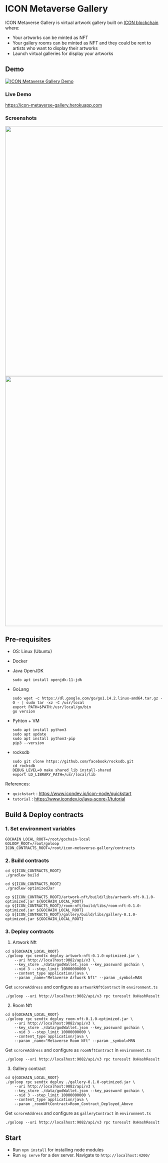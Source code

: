 # ICON Metaverse Gallery

ICON Metaverse Gallery is virtual artwork gallery built on [ICON blockchain](https://iconrepublic.org) where: 
- Your artworks can be minted as NFT
- Your gallery rooms can be minted as NFT and they could be rent to artists who want to display their artworks
- Launch virtual galleries for display your artworks

## Demo

[![ICON Metaverse Gallery Demo](https://img.youtube.com/vi/PtKPB7ko6pg/0.jpg)](https://www.youtube.com/watch?v=PtKPB7ko6pg)

### Live Demo
https://icon-metaverse-gallery.herokuapp.com

### Screenshots

<img src="https://user-images.githubusercontent.com/44108463/149534790-a708b5f4-2963-4460-9f0f-24443cff12d2.png" width="800"/>


<img src="https://user-images.githubusercontent.com/44108463/149534943-ef89017f-c658-4a3f-99e7-449f21ed3038.gif" width="800"/>


## Pre-requisites
- OS: Linux (Ubuntu)
- Docker
- Java OpenJDK 
    ```
    sudo apt install openjdk-11-jdk
    ```

- GoLang
    ```
    sudo wget -c https://dl.google.com/go/go1.14.2.linux-amd64.tar.gz -O - | sudo tar -xz -C /usr/local
    export PATH=$PATH:/usr/local/go/bin
    go version
    ```

- Pyhton + VM
    ```
    sudo apt install python3
    sudo apt update
    sudo apt install python3-pip
    pip3 --version
    ```

- rocksdb
    ```
    sudo git clone https://github.com/facebook/rocksdb.git
    cd rocksdb
    DEBUG_LEVEL=0 make shared_lib install-shared
    export LD_LIBRARY_PATH=/usr/local/lib
    ```

References:
- `quickstart` : <https://www.icondev.io/icon-node/quickstart>
- `tutorial` : <https://www.icondev.io/java-score-1/tutorial>


## Build & Deploy contracts

### 1. Set environment variables

```
GOCHAIN_LOCAL_ROOT=/root/gochain-local
GOLOOP_ROOT=/root/goloop
ICON_CONTRACTS_ROOT=/root/icon-metaverse-gallery/contracts
```

### 2. Build contracts

```
cd ${ICON_CONTRACTS_ROOT}
./gradlew build
```

```
cd ${ICON_CONTRACTS_ROOT}
./gradlew optimizedJar
```

```
cp ${ICON_CONTRACTS_ROOT}/artwork-nft/build/libs/artwork-nft-0.1.0-optimized.jar ${GOCHAIN_LOCAL_ROOT}
cp ${ICON_CONTRACTS_ROOT}/room-nft/build/libs/room-nft-0.1.0-optimized.jar ${GOCHAIN_LOCAL_ROOT}
cp ${ICON_CONTRACTS_ROOT}/gallery/build/libs/gallery-0.1.0-optimized.jar ${GOCHAIN_LOCAL_ROOT}
```

### 3. Deploy contracts

1. Artwork Nft
```
cd ${GOCHAIN_LOCAL_ROOT}
./goloop rpc sendtx deploy artwork-nft-0.1.0-optimized.jar \
    --uri http://localhost:9082/api/v3 \
    --key_store ./data/godWallet.json --key_password gochain \
    --nid 3 --step_limit 10000000000 \
    --content_type application/java \
    --param _name="Metaverse Artwork Nft" --param _symbol=MAN
```
Get `scroreAddress` and configure as `artworkNftContract` in `environment.ts`
```
./goloop --uri http://localhost:9082/api/v3 rpc txresult 0xHashResult 
```

2. Room Nft
```
cd ${GOCHAIN_LOCAL_ROOT}
./goloop rpc sendtx deploy room-nft-0.1.0-optimized.jar \
    --uri http://localhost:9082/api/v3 \
    --key_store ./data/godWallet.json --key_password gochain \
    --nid 3 --step_limit 10000000000 \
    --content_type application/java \
    --param _name="Metaverse Room Nft" --param _symbol=MRN
```
Get `scroreAddress` and configure as `roomNftContract` in `environment.ts`
```
./goloop --uri http://localhost:9082/api/v3 rpc txresult 0xHashResult 
```

3. Gallery contract
```
cd ${GOCHAIN_LOCAL_ROOT}
./goloop rpc sendtx deploy ./gallery-0.1.0-optimized.jar \
    --uri http://localhost:9082/api/v3 \
    --key_store ./data/godWallet.json --key_password gochain \
    --nid 3 --step_limit 10000000000 \
    --content_type application/java \
    --param _roomNftContract=Room_Contract_Deployed_Above
```
Get `scroreAddress` and configure as `galleryContract` in `environment.ts`
```
./goloop --uri http://localhost:9082/api/v3 rpc txresult 0xHashResult 
```

## Start
- Run `npm install` for installing node modules
- Run `ng serve` for a dev server. Navigate to `http://localhost:4200/`



